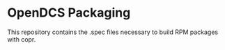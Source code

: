 # OpenDCS Packaging

This repository contains the .spec files necessary to build RPM packages with
copr.

